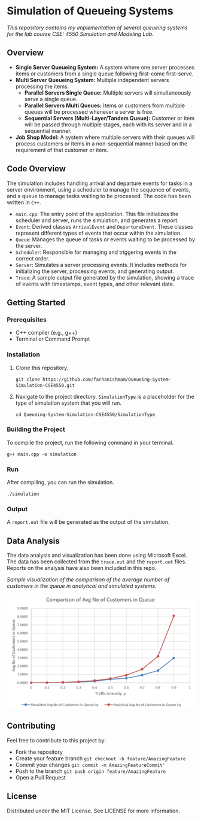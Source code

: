 # Simulation of Queueing Systems

*This repository contains my implementation of several queueing systems for the lab course CSE: 4550 Simulation and Modeling Lab.*

## Overview

- **Single Server Queueing System:** A system where one server processes items or customers from a single queue following first-come first-serve.
- **Multi Server Queueing System:** Multiple independent servers processing the items.
  - **Parallel Servers Single Queue:** Multiple servers will simultaneously serve a single queue.
  - **Parallel Servers Multi Queues:** Items or customers from multiple queues will be processed whenever a server is free.
  - **Sequential Servers (Multi-Layer/Tandem Queue):** Customer or item will be passed through multiple stages, each with its server and in a sequential manner.
- **Job Shop Model:** A system where multiple servers with their queues will process customers or items in a non-sequential manner based on the requirement of that customer or item.

## Code Overview

The simulation includes handling arrival and departure events for tasks in a server environment, using a scheduler to manage the sequence of events, and a queue to manage tasks waiting to be processed. The code has been written in `C++`.

- `main.cpp`: The entry point of the application. This file initializes the scheduler and server, runs the simulation, and generates a report.
- `Event`: Derived classes `ArrivalEvent` and `DepartureEvent`. These classes represent different types of events that occur within the simulation.
- `Queue`: Manages the queue of tasks or events waiting to be processed by the server.
- `Scheduler`: Responsible for managing and triggering events in the correct order.
- `Server`: Simulates a server processing events. It includes methods for initializing the server, processing events, and generating output.
- `Trace`: A sample output file generated by the simulation, showing a trace of events with timestamps, event types, and other relevant data.

## Getting Started

### Prerequisites
- C++ compiler (e.g., g++)
- Terminal or Command Prompt

### Installation

1. Clone this repository.

   ```
   git clone https://github.com/farhanishmam/Queueing-System-Simulation-CSE4550.git
   ```
   
3. Navigate to the project directory. `SimulationType` is a placeholder for the type of simulation system that you will run.

    ```
   cd Queueing-System-Simulation-CSE4550/SimulationType
    ```

### Building the Project

To compile the project, run the following command in your terminal.

```
g++ main.cpp -o simulation
```

### Run

After compiling, you can run the simulation.

```
./simulation
```

### Output

A `report.out` file will be generated as the output of the simulation.
  
## Data Analysis 

The data analysis and visualization has been done using Microsoft Excel. The data has been collected from the `trace.out` and the `report.out` files. Reports on the analysis have also been included in this repo.

*Sample visualization of the comparison of the average number of customers in the queue in analytical and simulated systems.*

<img src="Assets/sampleResult.PNG" alt="Alt text" width="500"/>

## Contributing

Feel free to contribute to this project by:
- Fork the repository
- Create your feature branch `git checkout -b feature/AmazingFeature`
- Commit your changes `git commit -m AmazingFeatureCommit'`
- Push to the branch `git push origin feature/AmazingFeature`
- Open a Pull Request
  
## License

Distributed under the MIT License. See LICENSE for more information.
